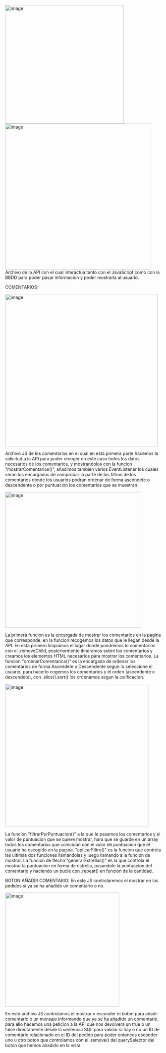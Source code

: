 <img width="383" alt="image" src="https://github.com/Mist3r20/ProyectoRestauracionGT_Nos/assets/148121356/ac79eb09-4d0a-4307-8103-069c0cbcd435">
<img width="471" alt="image" src="https://github.com/Mist3r20/ProyectoRestauracionGT_Nos/assets/148121356/11700527-c29b-4293-b9cd-44981a6d7529">
Archivo de la API con el cual interactua tanto con el JavaScript como con la BBDD para poder pasar informacion y poder mostrarla al usuario.

COMENTARIOS:

<img width="492" alt="image" src="https://github.com/Mist3r20/ProyectoRestauracionGT_Nos/assets/148121356/dd8864f1-56e7-4758-8483-9968e7d4e6b7">





Archivo JS de los comentarios en el cual en esta primera parte hacemos la solicitud a la API para poder recoger en este caso todos los datos necesarios de los comentarios,
y mostrandolos con la funcion "mostrarComentarios()", añadimos tambien varios EventListener los cuales seran los encargados de comprobar la parte de los filtros de los comentarios
donde los usuarios podran ordenar de forma ascendete o descendente o por puntuacion los comentarios que se muestran.


<img width="439" alt="image" src="https://github.com/Mist3r20/ProyectoRestauracionGT_Nos/assets/148121356/6f0a778c-b68b-4354-a24e-ba20bc4af001">





La primera funcion es la encargada de mostrar los comentarios en la pagina que corresponde, en la funcion recogemos los datos que le llegan desde la API.
En esta primero limpiamos el lugar donde pondremos lo comentarios con el .removeChild, posteriormente itineramos sobre los comentarios y creamos los elementos HTML necesarios para mostrar los comentarios.
La funcion "ordenarComentarios()" es la encargada de ordenar los comentarios de forma Ascendete o Descendente segun lo seleccione el usuario, para hacerlo cogemos los comentarios y el orden (ascendente o descendete),
con .slice().sort() los ordenamos segun la calificacion.


<img width="462" alt="image" src="https://github.com/Mist3r20/ProyectoRestauracionGT_Nos/assets/148121356/77f7e2fe-e859-4cd5-8a5c-a54790bcf820">




La funcion "filtrarPorPuntuacion()" a la que le pasamos los comentarios y el valor de puntuacion que se quiere mostrar, hara que se guarde en un array todos los comentarios que coincidan con el valor de puntuacion que el 
usuario ha escogido en la pagina. "aplicarFiltro()" es la funcion que controla las ultimas dos funciones llamandolas y luego llamando a la funcion de mostrar.
La funcion de flecha "generarEstrellas()" es la que controla el mostrar la puntuacion en forma de estrella, pasandole la puntuacion del comentario y haciendo un bucle con .repeat() en funcion de la cantidad.


BOTON AÑADIR COMENTARIO:
En este JS controlaremos el mostrar en los pedidos si ya se ha añadido un comentario o no.


<img width="368" alt="image" src="https://github.com/Mist3r20/ProyectoRestauracionGT_Nos/assets/148121356/a5a1f2ec-ba84-427b-b0f2-9232fbdb8503">



En este archivo JS controlamos el mostrar o esconder el boton para añadir comentario o un mensaje informando que ya se ha añadido un comentario, para ello hacemos una peticion a la API que nos devolvera un true o un false directamente desde la sentencia SQL 
para validar si hay o no un ID de comentario relacionado en el ID del pedido para poder entonces esconder uno u otro boton que controlamos con el .remove() del querySelector del boton que hemos añadido en la vista
